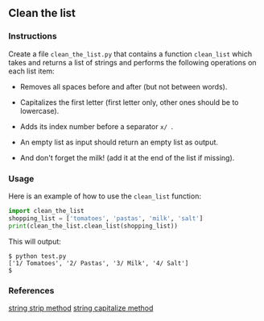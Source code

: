 ## Clean the list

### Instructions

Create a file `clean_the_list.py` that contains a function `clean_list` which takes and returns a list of strings and performs the following operations on each list item:

- Removes all spaces before and after (but not between words).

- Capitalizes the first letter (first letter only, other ones should be to lowercase).

- Adds its index number before a separator `x/ `.

- An empty list as input should return an empty list as output.

- And don't forget the milk! (add it at the end of the list if missing).

### Usage

Here is an example of how to use the `clean_list` function:

```python
import clean_the_list
shopping_list = ['tomatoes', 'pastas', 'milk', 'salt']
print(clean_the_list.clean_list(shopping_list))
```

This will output:

```console
$ python test.py
['1/ Tomatoes', '2/ Pastas', '3/ Milk', '4/ Salt']
$
```

### References

[string strip method](https://www.w3schools.com/python/ref_string_strip.asp)
[string capitalize method](https://www.w3schools.com/python/ref_string_capitalize.asp)
